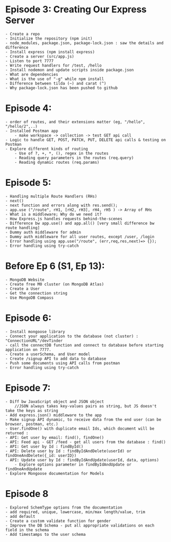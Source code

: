 
# Episode 3: Creating Our Express Server

    - Create a repo
    - Initialize the repository (npm init)
    - node_modules, package.json, package-lock.json : saw the details and difference
    - Install express (npm install express)
    - Create a server (src/app.js)
    - Listen to port 7777
    - Write request handlers for /test, /hello
    - Install nodemon and update scripts inside package.json
    - What are dependencies 
    - What is the use of "-g" while npm install
    - Difference between tilda (~) and carat (^)
    - Why package-lock.json has been pushed to github

# Episode 4:
    - order of routes, and their extensions matter (eg, "/hello", "/hello/2",..)
    - Installed Postman app
        - make workspace -> collection -> test GET api call
    - Logic to handle GET, POST, PATCH, PUT, DELETE api calls & testing on Postman
    - Explore different kinds of routing
        - Use of ?, +, *, (), regex in the routes
        - Reading query parameters in the routes (req.query)
        - Reading dynamic routes (req.params)

# Episode 5: 
    - Handling multiple Route Handlers (RHs)
    - next()
    - next function and errors along with res.send();
    - app.use ("/route", rH1, [rH2, rH3], rH4, rH5 ) -> Array of RHs
    - What is a middleware; Why do we need it? 
    - How Express.js handles requests behind-the-scenes
    - Difference bw app.use() and app.all() [very small difference bw route handling]
    - Dummy auth middleware for admin
    - Dummy auth middleware for all user routes, except /user, /login
    - Error handling using app.use("/route", (err,req,res,next)=> {});
    - Error handling using try-catch

# Before Ep 6 (S1, Ep 13):
    - MongoDB Website 
    - Create free M0 cluster (on MongoDB Atlas)
    - Create a User 
    - Get the connection string
    - Use MongoDB Compass
# Episode 6: 
    - Install mongoose library
    - Connect your application to the database (not cluster) : "ConnectionURL"/devTinder
    - call the connectDB function and connect to database before starting application on 7777.
    - Create a userSchema, and User model 
    - Create /signup API to add data to database
    - Push some documents using API calls from postman
    - Error handling using try-catch

# Episode 7:
    - Diff bw JavaScript object and JSON object 
        //JSON always takes key-values pairs as string, but JS doesn't take the keys as string
    - Add express.json() middleware to the app
    - Make signup API dynamic, to receive data from the end user (can be browser, postman, etc.)
    - User.findOne() with duplicate email Ids, which document will be returned : 
    - API: Get user by email: find(), findOne()
    - API: Feed api - GET /feed - get all users from the database : find()
    - API: Get user by Id : findById()
    - API: Delete user by Id : findByIdAndDelete(userId) or findOneAndDelete({_id: userID})
    - API: Update user by Id : findByIdAndUpdate(userId, data, options)
        - Explore options parameter in findByIdAndUpdate or findOneAndUpdate
    - Explore Mongoose documentation for Models

# Episode 8
    - Explored SchemType options from the documentation
    - add required, unique, lowercase, min/max length/value, trim
    - add default 
    - Create a custom validate function for gender
    - Improve the DB Schema - put all appropriate validations on each field in the schema
    - Add timestamps to the user schema